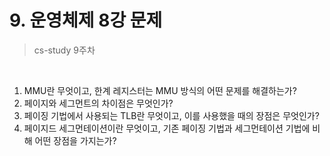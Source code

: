 # 9. 운영체제 8강 문제

> cs-study 9주차

<br>

1. MMU란 무엇이고, 한계 레지스터는 MMU 방식의 어떤 문제를 해결하는가?
2. 페이지와 세그먼트의 차이점은 무엇인가?
3. 페이징 기법에서 사용되는 TLB란 무엇이고, 이를 사용했을 때의 장점은 무엇인가?
4. 페이지드 세그먼테이션이란 무엇이고, 기존 페이징 기법과 세그먼테이션 기법에 비해 어떤 장점을 가지는가?

